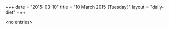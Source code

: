 +++
date = "2015-03-10"
title = "10 March 2015 (Tuesday)"
layout = "daily-diet"
+++


\<no entries\>
